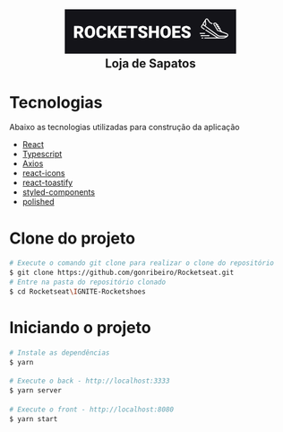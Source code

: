 <h2 align="center">
  <img alt="Logo" src=".github/logo.png" alt="SpaceTraveling">
  <br />
  Loja de Sapatos
</h2>

# Tecnologias

Abaixo as tecnologias utilizadas para construção da aplicação

- [React](https://reactjs.org/)
- [Typescript](https://www.typescriptlang.org/)
- [Axios](https://github.com/axios/axios)
- [react-icons](https://react-icons.github.io/react-icons/)
- [react-toastify](https://github.com/fkhadra/react-toastify#readme)
- [styled-components](https://styled-components.com/)
- [polished](https://polished.js.org/)

# **Clone do projeto**

```bash
# Execute o comando git clone para realizar o clone do repositório
$ git clone https://github.com/gonribeiro/Rocketseat.git
# Entre na pasta do repositório clonado
$ cd Rocketseat\IGNITE-Rocketshoes
```

# **Iniciando o projeto**

```bash
# Instale as dependências
$ yarn

# Execute o back - http://localhost:3333
$ yarn server

# Execute o front - http://localhost:8080
$ yarn start
```
